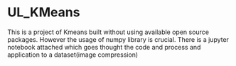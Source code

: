 # UL_KMeans
This is a project of Kmeans built without using available open source packages. However the usage of numpy library is crucial. There is a jupyter notebook attached which goes thought the code and process and application to a dataset(image compression)

